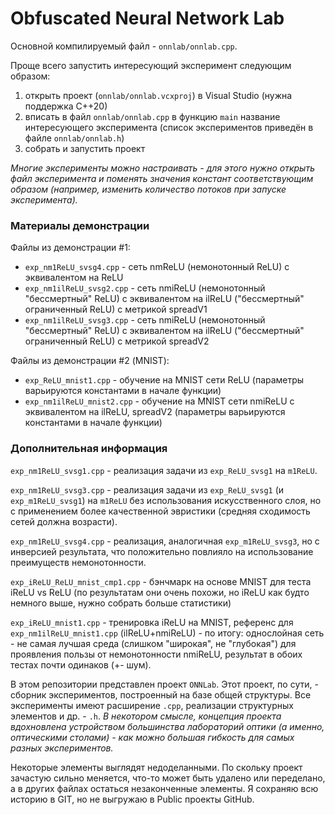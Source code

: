 # Obfuscated Neural Network Lab

Основной компилируемый файл - `onnlab/onnlab.cpp`.

Проще всего запустить интересующий эксперимент следующим образом:

1. открыть проект (`onnlab/onnlab.vcxproj`) в Visual Studio (нужна поддержка C++20)
2. вписать в файл `onnlab/onnlab.cpp` в функцию `main` название интересующего эксперимента (список экспериментов приведён в файле `onnlab/onnlab.h`)
3. собрать и запустить проект

*Многие эксперименты можно настраивать - для этого нужно открыть файл эксперимента и поменять значения констант соответствующим образом (например, изменить количество потоков при запуске эксперимента).*

### Материалы демонстрации

Файлы из демонстрации #1:

- `exp_nm1ReLU_svsg4.cpp` - сеть nmReLU (немонотонный ReLU) с эквивалентом на ReLU
- `exp_nm1ilReLU_svsg2.cpp` - сеть nmiReLU (немонотонный "бессмертный" ReLU) с эквивалентом на ilReLU ("бессмертный" ограниченный ReLU) с метрикой spreadV1
- `exp_nm1ilReLU_svsg3.cpp` - сеть nmiReLU (немонотонный "бессмертный" ReLU) с эквивалентом на ilReLU ("бессмертный" ограниченный ReLU) с метрикой spreadV2

Файлы из демонстрации #2 (MNIST):

- `exp_ReLU_mnist1.cpp` - обучение на MNIST сети ReLU (параметры варьируются константами в начале функции)
- `exp_nm1ilReLU_mnist2.cpp` - обучение на MNIST сети nmiReLU с эквивалентом на ilReLU, spreadV2 (параметры варьируются константами в начале функции)

### Дополнительная информация

`exp_nm1ReLU_svsg1.cpp` - реализация задачи из `exp_ReLU_svsg1` на `m1ReLU`. 

`exp_nm1ReLU_svsg3.cpp` - реализация задачи из `exp_ReLU_svsg1` (и `exp_m1ReLU_svsg1`) на `m1ReLU` без использования искусственного слоя, но с применением более качественной эвристики (средняя сходимость сетей должна возрасти).

`exp_nm1ReLU_svsg4.cpp` - реализация, аналогичная `exp_m1ReLU_svsg3`, но с инверсией результата, что положительно повлияло на использование преимуществ немонотонности.

`exp_iReLU_ReLU_mnist_cmp1.cpp` - бэнчмарк на основе MNIST для теста iReLU vs ReLU (по результатам они очень похожи, но iReLU как будто немного выше, нужно собрать больше статистики)

`exp_iReLU_mnist1.cpp` - тренировка iReLU на MNIST, референс для `exp_nm1ilReLU_mnist1.cpp` (ilReLU+nmiReLU) - по итогу: однослойная сеть - не самая лучшая среда (слишком "широкая", не "глубокая") для проявления пользы от немонотонности nmiReLU, результат в обоих тестах почти одинаков (+- шум).

В этом репозитории представлен проект `ONNLab`. Этот проект, по сути, - сборник экспериментов, построенный на базе общей структуры. Все эксперименты имеют расширение `.cpp`, реализации структурных элементов и др. - `.h`. 
*В некотором смысле, концепция проекта вдохновлена устройством большинства лабораторий оптики (а именно, оптическими столами) - как можно большая гибкость для самых разных экспериментов.*

Некоторые элементы выглядят недоделанными. По скольку проект зачастую сильно меняется, что-то может быть удалено или переделано, а в других файлах остаться незаконченные элементы. Я сохраняю всю историю в GIT, но не выгружаю в Public проекты GitHub.